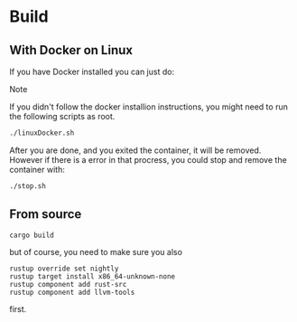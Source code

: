 # Build

## With Docker on Linux

If you have Docker installed you can just do:

> [!NOTE]
> If you didn't follow the docker installion instructions, you might need to run the following scripts as root.

```bash
./linuxDocker.sh
```

After you are done, and you exited the container, it will be removed.
However if there is a error in that procress, you could stop and remove the container with:

```bash
./stop.sh
```

## From source

```bash
cargo build
```

but of course, you need to make sure you also

```
rustup override set nightly
rustup target install x86_64-unknown-none
rustup component add rust-src
rustup component add llvm-tools
```

first.
